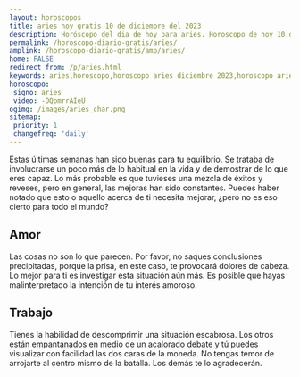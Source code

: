 ```yaml
---
layout: horoscopos
title: aries hoy gratis 10 de diciembre del 2023 
description: Horóscopo del dia de hoy para aries. Horoscopo de hoy 10 de diciembre del 2023. Las predicciones de amor, trabajo, vida personal gratis.
permalink: /horoscopo-diario-gratis/aries/
amplink: /horoscopo-diario-gratis/amp/aries/
home: FALSE
redirect_from: /p/aries.html
keywords: aries,horoscopo,horoscopo aries diciembre 2023,horoscopo aries hoy,tarot aries diciembre 2023,horoscopo aries,tarot aries hoy,horoscopo de hoy,horoscopo diario,tarot del amor,horoscopo de hoy aries,horoscopo diario del tarot, Horoscopo de hoy aries 10 de diciembre del 2023,horóscopo del día,signos zodiacales 2023, el horoscopo de hoy
horoscopo:
 signo: aries
 video: -DQpmrrAIeU
ogimg: /images/aries_char.png
sitemap:
 priority: 1
 changefreq: 'daily'
---
```



Estas últimas semanas han sido buenas para tu equilibrio. Se trataba de involucrarse un poco más de lo habitual en la vida y de demostrar de lo que eres capaz. Lo más probable es que tuvieses una mezcla de éxitos y reveses, pero en general, las mejoras han sido constantes. Puedes haber notado que esto o aquello acerca de ti necesita mejorar, ¿pero no es eso cierto para todo el mundo?

## Amor

Las cosas no son lo que parecen. Por favor, no saques conclusiones precipitadas, porque la prisa, en este caso, te provocará dolores de cabeza. Lo mejor para ti es investigar esta situación aún más. Es posible que hayas malinterpretado la intención de tu interés amoroso.

## Trabajo

Tienes la habilidad de descomprimir una situación escabrosa. Los otros están empantanados en medio de un acalorado debate y tú puedes visualizar con facilidad las dos caras de la moneda. No tengas temor de arrojarte al centro mismo de la batalla. Los demás te lo agradecerán.